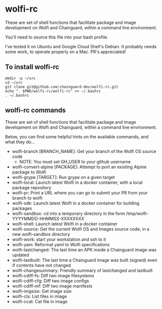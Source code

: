 # wolfi-rc

These are set of shell functions that facilitate package and image development
on Wolfi and Chainguard, within a command line environment.

You'll need to source this file into your bash profile.

I've tested it on Ubuntu and Google Cloud Shell's Debian.  It probably needs some work, to operate properly on a Mac.  PR's appreciated!

## To install wolfi-rc

```
mkdir -p ~/src
cd ~/src
git clone git@github.com:chainguard-dev/wolfi-rc.git
echo ". $PWD/wolfi-rc/wolfi-rc" >> ~/.bashrc
. ~/.bashrc
```

## wolfi-rc commands

These are set of shell functions that facilitate package and image development
on Wolfi and Chainguard, within a command line environment.

Below, you can find some helpful hints on the available commands, and what
they do...

 - wolfi-branch [BRANCH_NAME]: Get your branch of the Wolfi OS source code
   - NOTE: You must set GH_USER to your github username
 - wolfi-convert-alpine [PACKAGE]: Attempt to port an existing Alpine package to Wolfi
 - wolfi-grype [TARGET]: Run grype on a given target
 - wolfi-local: Launch latest Wolfi in a docker container, with a local package repository
 - wolfi-pr: Print a URL where you can go to submit your PR from your branch to wolfi
 - wolfi-sdk: Launch latest Wolfi in a docker container for building packages
 - wolfi-sandbox: cd into a temporary directory in the form /tmp/wolfi-YYYYMMDD-HHMMSS-XXXXXXXX
 - wolfi-shell: Launch latest Wolfi in a docker container
 - wolfi-source: Get the current Wolfi OS and Images source code, in a new wolfi-sandbox directory
 - wolfi-work: start your workstation and ssh to it
 - wolfi-yam: Reformat yaml to Wolfi specifications
 - wolfi-lastchanged: The last time an APK inside a Chainguard image was updated
 - wolfi-lastbuilt: The last time a Chainguard image was built (signed) even if contents have not changed
 - wolfi-changesummary: Friendly summary of lastchanged and lastbuilt
 - wolfi-cdiff-fs: Diff two image filesystems
 - wolfi-cdiff-cfg: Diff two image configs
 - wolfi-cdiff-mf: Diff two image manifests
 - wolfi-imgsize: Get image size
 - wolfi-cls: List files in image
 - wolfi-ccat: Cat file in image
